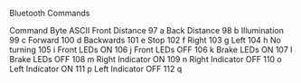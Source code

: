Bluetooth Commands

Command 			Byte	ASCII
Front Distance		97		a
Back Distance		98		b
Illumination 		99		c
Forward 	 		100		d
Backwards			101		e
Stop 				102		f
Right 				103		g
Left 				104		h
No turning			105		i
Front LEDs ON 		106		j
Front LEDs OFF		106		k
Brake LEDs ON 		107		l
Brake LEDs OFF 		108		m
Right Indicator ON 	109		n
Right Indicator OFF 110		o
Left Indicator ON 	111		p
Left Indicator OFF 	112		q
